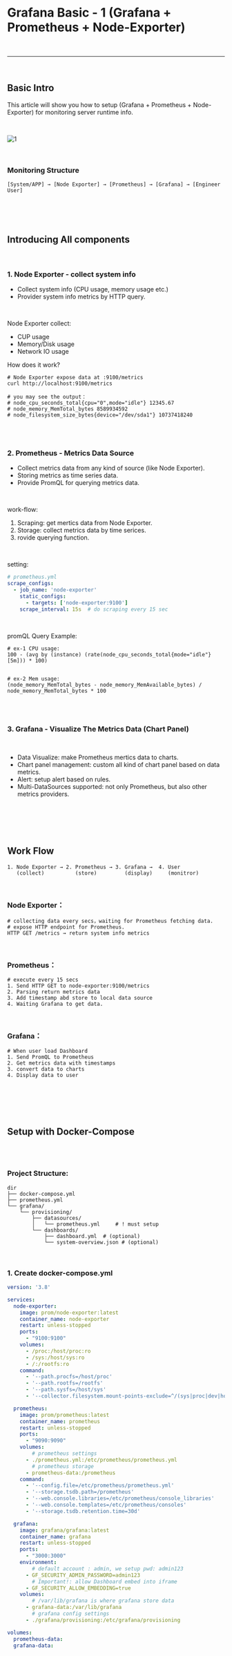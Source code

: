 # Grafana Basic - 1 (Grafana + Prometheus + Node-Exporter)

<br>

---

<br>

## Basic Intro

This article will show you how to setup (Grafana + Prometheus + Node-Exporter) for monitoring server runtime info. 

<br>

![1](imgs/1.png)

<br>

### Monitoring Structure

```
[System/APP] → [Node Exporter] → [Prometheus] → [Grafana] → [Engineer User]
```

<br>
<br>
<br>

## Introducing All components

<br>

### 1. Node Exporter - collect system info

* Collect system info (CPU usage, memory usage etc.)
* Provider system info metrics by HTTP query.

<br>

Node Exporter collect:

* CUP usage
* Memory/Disk usage
* Network IO usage

How does it work?

```
# Node Exporter expose data at :9100/metrics
curl http://localhost:9100/metrics

# you may see the output：
# node_cpu_seconds_total{cpu="0",mode="idle"} 12345.67
# node_memory_MemTotal_bytes 8589934592
# node_filesystem_size_bytes{device="/dev/sda1"} 10737418240
```

<br>
<br>

### 2. Prometheus - Metrics Data Source

* Collect metrics data from any kind of source (like Node Exporter).
* Storing metrics as time series data.
* Provide PromQL for querying metrics data.

<br>

work-flow: 

1. Scraping: get mertics data from Node Exporter.
2. Storage: collect metrics data by time serices.
3. rovide querying function.

<br>

setting:

```yml
# prometheus.yml
scrape_configs:
  - job_name: 'node-exporter'
    static_configs:
      - targets: ['node-exporter:9100']
    scrape_interval: 15s  # do scraping every 15 sec
```

<br>

promQL Query Example:

```
# ex-1 CPU usage:
100 - (avg by (instance) (rate(node_cpu_seconds_total{mode="idle"}[5m])) * 100)


# ex-2 Mem usage:
(node_memory_MemTotal_bytes - node_memory_MemAvailable_bytes) / node_memory_MemTotal_bytes * 100
```

<br>
<br>

### 3. Grafana - Visualize The Metrics Data (Chart Panel)

<br>

* Data Visualize: make Prometheus mertics data to charts.
* Chart panel management: custom all kind of chart panel based on data metrics.
* Alert: setup alert based on rules.
* Multi-DataSources supported: not only Prometheus, but also other metrics providers.


<br>
<br>

<br>
<br>

## Work Flow

```
1. Node Exporter → 2. Prometheus → 3. Grafana →  4. User
   (collect)          (store)         (display)     (monitror)
```

<br>

### Node Exporter：



```
# collecting data every secs，waiting for Prometheus fetching data.
# expose HTTP endpoint for Prometheus.
HTTP GET /metrics → return system info metrics
```

<br>

### Prometheus：

```
# execute every 15 secs
1. Send HTTP GET to node-exporter:9100/metrics
2. Parsing return metrics data
3. Add timestamp abd store to local data source
4. Waiting Grafana to get data.
```

<br>

### Grafana：

```
# When user load Dashboard
1. Send PromQL to Prometheus
2. Get metrics data with timestamps
3. convert data to charts
4. Display data to user
```


<br>
<br>
<br>
<br>

## Setup with Docker-Compose

<br>
<br>

### Project Structure:

```
dir
├── docker-compose.yml
├── prometheus.yml
└── grafana/
    └── provisioning/
        ├── datasources/
        │   └── prometheus.yml     # ! must setup
        └── dashboards/
            ├── dashboard.yml  # (optional)
            └── system-overview.json # (optional)
```


<br>


### 1. Create docker-compose.yml

```yml
version: '3.8'

services:
  node-exporter:
    image: prom/node-exporter:latest
    container_name: node-exporter
    restart: unless-stopped
    ports:
      - "9100:9100"
    volumes:
      - /proc:/host/proc:ro
      - /sys:/host/sys:ro
      - /:/rootfs:ro
    command:
      - '--path.procfs=/host/proc'
      - '--path.rootfs=/rootfs'
      - '--path.sysfs=/host/sys'
      - '--collector.filesystem.mount-points-exclude=^/(sys|proc|dev|host|etc)($$|/)'

  prometheus:
    image: prom/prometheus:latest
    container_name: prometheus
    restart: unless-stopped
    ports:
      - "9090:9090"
    volumes:
        # prometheus settings
      - ./prometheus.yml:/etc/prometheus/prometheus.yml
        # prometheus storage
      - prometheus-data:/prometheus
    command:
      - '--config.file=/etc/prometheus/prometheus.yml'
      - '--storage.tsdb.path=/prometheus'
      - '--web.console.libraries=/etc/prometheus/console_libraries'
      - '--web.console.templates=/etc/prometheus/consoles'
      - '--storage.tsdb.retention.time=30d'

  grafana:
    image: grafana/grafana:latest
    container_name: grafana
    restart: unless-stopped
    ports:
      - "3000:3000"
    environment:
        # default account : admin, we setup pwd: admin123
      - GF_SECURITY_ADMIN_PASSWORD=admin123
        # Important!: allow Dashboard embed into iframe
      - GF_SECURITY_ALLOW_EMBEDDING=true
    volumes:
        # /var/lib/grafana is where grafana store data
      - grafana-data:/var/lib/grafana
        # grafana config settings
      - ./grafana/provisioning:/etc/grafana/provisioning

volumes:
  prometheus-data:
  grafana-data:
```


<br>
<br>
<br>
<br>

### 2. Create prometheeus.yml

<br>

```yml
global:
  # collect data every 15s
  scrape_interval: 15s
  evaluation_interval: 15s

scrape_configs:
  # collect system info metrics (CPU, Memory)
  - job_name: 'node-exporter'
    static_configs:
      # node-exporter (container name)
      - targets: ['node-exporter:9100']
    scrape_interval: 5s

  # if app has expose `/metrics` endpoint, we can collet also.
  # - job_name: 'your-app'
  #   static_configs:
  #     - targets: ['your-app:8080']
  #   metrics_path: '/metrics'
  #   scrape_interval: 5s
```


<br>

### 3. Create project dir

```
# Create monitoring dir
mkdir -p ~/monitoring

# copy yml into  ~/monitoring
copy docker-compose.yml ~/monitoring/
copy prometheus.yml ~/monitoring/

cd ~/monitoring

# Create Grafana settings dir
mkdir -p grafana/provisioning/datasources
mkdir -p grafana/provisioning/dashboards
```

<br>

### Setup Grafana data-sources

create yml:

```yml
# ~/monitoring/grafana/provisioning/datasources/prometheus.yml
apiVersion: 1

datasources:
  - name: Prometheus
    type: prometheus
    access: proxy
    # docker container name is prometheus
    url: http://prometheus:9090 
    isDefault: true
    editable: true
```

<br>

### Boot up!!!

```
docker-compose up -d
docker-compose ps
```

__Make sure expose port `:3000` on firewall settings (for Grafana Web UI)__

<br>
<br>

### Grafana Web Import Dashboard

1. Login with admin:

    ```
    username: admin
    password: admin123
    ```

<br>

2. Import Offcial Node Exporter Full dashboard

    ![2](imgs/2.png)

    <br>

    ![3](imgs/3.png)

    <br>

    ![4](imgs/4.png)

    <br>
    
    Finally you will see the dashboard.

    ![5](imgs/5.png)

